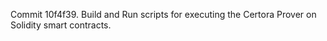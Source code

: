 Commit 10f4f39.                    Build and Run scripts for executing the Certora Prover on Solidity smart contracts.